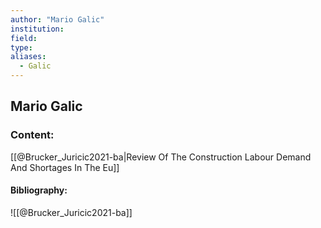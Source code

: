 ```yaml
---
author: "Mario Galic"
institution:
field:
type:
aliases:
  - Galic
---
```


## Mario Galic

### Content:
[[@Brucker_Juricic2021-ba|Review Of The Construction Labour Demand And Shortages In The Eu]]

#### Bibliography:

![[@Brucker_Juricic2021-ba]]